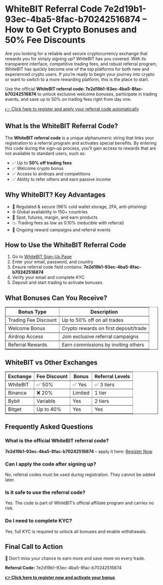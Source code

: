</head>
<body>
  <h1>WhiteBIT Referral Code 7e2d19b1-93ec-4ba5-8fac-b70242516874 – How to Get Crypto Bonuses and 50% Fee Discounts</h1>

  <p>Are you looking for a reliable and secure cryptocurrency exchange that rewards you for simply signing up? WhiteBIT has you covered. With its transparent interface, competitive trading fees, and robust referral program, WhiteBIT has quickly become one of the top platforms for both new and experienced crypto users. If you’re ready to begin your journey into crypto or want to switch to a more rewarding platform, this is the place to start.</p>

  <p>Use the official <strong>WhiteBIT referral code: 7e2d19b1-93ec-4ba5-8fac-b70242516874</strong> to unlock exclusive welcome bonuses, participate in trading events, and save up to 50% on trading fees right from day one.</p>

  <p><a href="https://whitebit.com/a/7e2d19b1-93ec-4ba5-8fac-b70242516874" target="_blank">👉 Click here to register and apply your referral code automatically</a></p>

  <h2>What Is the WhiteBIT Referral Code?</h2>
  <p>The <strong>WhiteBIT referral code</strong> is a unique alphanumeric string that links your registration to a referral program and activates special benefits. By entering this code during the sign-up process, you’ll gain access to rewards that are not available to standard users, such as:</p>
  <ul>
    <li>✅ Up to <strong>50% off trading fees</strong></li>
    <li>✅ Welcome crypto bonus</li>
    <li>✅ Access to airdrops and competitions</li>
    <li>✅ Ability to refer others and earn passive income</li>
  </ul>

  <h2>Why WhiteBIT? Key Advantages</h2>
  <ul>
    <li>🔐 Regulated & secure (96% cold wallet storage, 2FA, anti-phishing)</li>
    <li>🌐 Global availability in 150+ countries</li>
    <li>💱 Spot, futures, margin, and earn products</li>
    <li>📉 Trading fees as low as 0.10% (reducible with referral)</li>
    <li>🎁 Ongoing reward campaigns and referral events</li>
  </ul>

  <h2>How to Use the WhiteBIT Referral Code</h2>
  <ol>
    <li>Go to <a href="https://whitebit.com/a/7e2d19b1-93ec-4ba5-8fac-b70242516874" target="_blank">WhiteBIT Sign-Up Page</a></li>
    <li>Enter your email, password, and country</li>
    <li>Ensure referral code field contains: <strong>7e2d19b1-93ec-4ba5-8fac-b70242516874</strong></li>
    <li>Verify your email and complete KYC</li>
    <li>Deposit and start trading to activate bonuses</li>
  </ol>

  <h2>What Bonuses Can You Receive?</h2>
  <table border="1" cellpadding="8">
    <tr><th>Bonus Type</th><th>Description</th></tr>
    <tr><td>Trading Fee Discount</td><td>Up to 50% off on all trades</td></tr>
    <tr><td>Welcome Bonus</td><td>Crypto rewards on first deposit/trade</td></tr>
    <tr><td>Airdrop Access</td><td>Join exclusive referral campaigns</td></tr>
    <tr><td>Referral Rewards</td><td>Earn commissions by inviting others</td></tr>
  </table>

  <h2>WhiteBIT vs Other Exchanges</h2>
  <table border="1" cellpadding="8">
    <tr><th>Exchange</th><th>Fee Discount</th><th>Bonus</th><th>Referral Levels</th></tr>
    <tr><td>WhiteBIT</td><td>✅ 50%</td><td>✅ Yes</td><td>✅ 3 tiers</td></tr>
    <tr><td>Binance</td><td>❌ 20%</td><td>Limited</td><td>1 tier</td></tr>
    <tr><td>Bybit</td><td>Variable</td><td>Yes</td><td>2 tiers</td></tr>
    <tr><td>Bitget</td><td>Up to 40%</td><td>Yes</td><td>Yes</td></tr>
  </table>

  <h2>Frequently Asked Questions</h2>
  <h3>What is the official WhiteBIT referral code?</h3>
  <p><strong>7e2d19b1-93ec-4ba5-8fac-b70242516874</strong> – apply it here: <a href="https://whitebit.com/a/7e2d19b1-93ec-4ba5-8fac-b70242516874" target="_blank">Register Now</a></p>

  <h3>Can I apply the code after signing up?</h3>
  <p>No, referral codes must be used during registration. They cannot be added later.</p>

  <h3>Is it safe to use the referral code?</h3>
  <p>Yes. The code is part of WhiteBIT’s official affiliate program and carries no risk.</p>

  <h3>Do I need to complete KYC?</h3>
  <p>Yes, full KYC is required to unlock all bonuses and enable withdrawals.</p>

  <h2>Final Call to Action</h2>
  <p>🚀 Don’t miss your chance to earn more and save more on every trade.</p>
  <p><strong>Referral Code:</strong> 7e2d19b1-93ec-4ba5-8fac-b70242516874</p>
  <p><a href="https://whitebit.com/a/7e2d19b1-93ec-4ba5-8fac-b70242516874" target="_blank"><strong>👉 Click here to register now and activate your bonus</strong></a></p>
</body>
</html>
